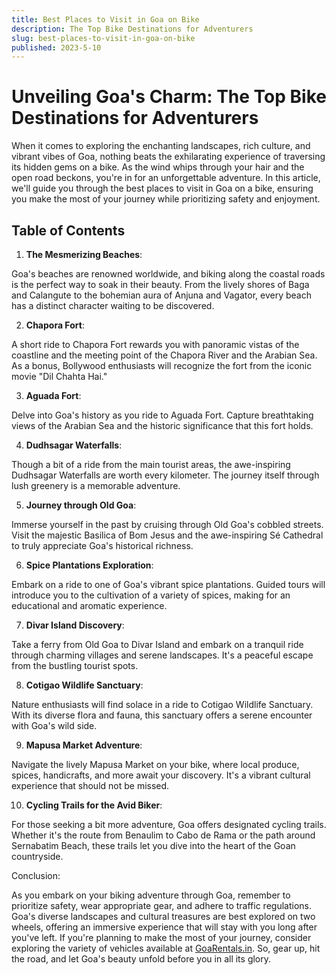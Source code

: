 ```yaml
---
title: Best Places to Visit in Goa on Bike
description: The Top Bike Destinations for Adventurers
slug: best-places-to-visit-in-goa-on-bike
published: 2023-5-10
---
```


# Unveiling Goa's Charm: The Top Bike Destinations for Adventurers

When it comes to exploring the enchanting landscapes, rich culture, and vibrant vibes of Goa, nothing beats the exhilarating experience of traversing its hidden gems on a bike. As the wind whips through your hair and the open road beckons, you're in for an unforgettable adventure. In this article, we'll guide you through the best places to visit in Goa on a bike, ensuring you make the most of your journey while prioritizing safety and enjoyment.

## Table of Contents

1. **The Mesmerizing Beaches**:

Goa's beaches are renowned worldwide, and biking along the coastal roads is the perfect way to soak in their beauty. From the lively shores of Baga and Calangute to the bohemian aura of Anjuna and Vagator, every beach has a distinct character waiting to be discovered.

2. **Chapora Fort**:

A short ride to Chapora Fort rewards you with panoramic vistas of the coastline and the meeting point of the Chapora River and the Arabian Sea. As a bonus, Bollywood enthusiasts will recognize the fort from the iconic movie "Dil Chahta Hai."

3. **Aguada Fort**:

Delve into Goa's history as you ride to Aguada Fort. Capture breathtaking views of the Arabian Sea and the historic significance that this fort holds.

4. **Dudhsagar Waterfalls**:

Though a bit of a ride from the main tourist areas, the awe-inspiring Dudhsagar Waterfalls are worth every kilometer. The journey itself through lush greenery is a memorable adventure.

5. **Journey through Old Goa**:

Immerse yourself in the past by cruising through Old Goa's cobbled streets. Visit the majestic Basilica of Bom Jesus and the awe-inspiring Sé Cathedral to truly appreciate Goa's historical richness.

6. **Spice Plantations Exploration**:

Embark on a ride to one of Goa's vibrant spice plantations. Guided tours will introduce you to the cultivation of a variety of spices, making for an educational and aromatic experience.

7. **Divar Island Discovery**:

Take a ferry from Old Goa to Divar Island and embark on a tranquil ride through charming villages and serene landscapes. It's a peaceful escape from the bustling tourist spots.

8. **Cotigao Wildlife Sanctuary**:

Nature enthusiasts will find solace in a ride to Cotigao Wildlife Sanctuary. With its diverse flora and fauna, this sanctuary offers a serene encounter with Goa's wild side.

9. **Mapusa Market Adventure**:

Navigate the lively Mapusa Market on your bike, where local produce, spices, handicrafts, and more await your discovery. It's a vibrant cultural experience that should not be missed.

10. **Cycling Trails for the Avid Biker**:

For those seeking a bit more adventure, Goa offers designated cycling trails. Whether it's the route from Benaulim to Cabo de Rama or the path around Sernabatim Beach, these trails let you dive into the heart of the Goan countryside.

Conclusion:

As you embark on your biking adventure through Goa, remember to prioritize safety, wear appropriate gear, and adhere to traffic regulations. Goa's diverse landscapes and cultural treasures are best explored on two wheels, offering an immersive experience that will stay with you long after you've left. If you're planning to make the most of your journey, consider exploring the variety of vehicles available at [GoaRentals.in](https://www.goarentals.in). So, gear up, hit the road, and let Goa's beauty unfold before you in all its glory.
